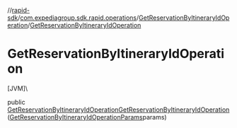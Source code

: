 //[rapid-sdk](../../../index.md)/[com.expediagroup.sdk.rapid.operations](../index.md)/[GetReservationByItineraryIdOperation](index.md)/[GetReservationByItineraryIdOperation](-get-reservation-by-itinerary-id-operation.md)

# GetReservationByItineraryIdOperation

[JVM]\

public [GetReservationByItineraryIdOperation](index.md)[GetReservationByItineraryIdOperation](-get-reservation-by-itinerary-id-operation.md)([GetReservationByItineraryIdOperationParams](../-get-reservation-by-itinerary-id-operation-params/index.md)params)
